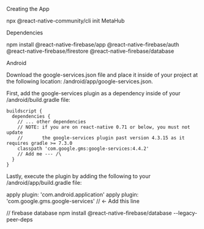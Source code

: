 Creating the App 

npx @react-native-community/cli init MetaHub

Dependencies

npm install @react-native-firebase/app @react-native-firebase/auth @react-native-firebase/firestore @react-native-firebase/database

Android

Download the google-services.json file and place it inside of your project at the following location: /android/app/google-services.json.


First, add the google-services plugin as a dependency inside of your /android/build.gradle file:

```
buildscript {
  dependencies {
    // ... other dependencies
    // NOTE: if you are on react-native 0.71 or below, you must not update
    //       the google-services plugin past version 4.3.15 as it requires gradle >= 7.3.0
    classpath 'com.google.gms:google-services:4.4.2'
    // Add me --- /\
  }
}
```

Lastly, execute the plugin by adding the following to your /android/app/build.gradle file:

apply plugin: 'com.android.application'
apply plugin: 'com.google.gms.google-services' // <- Add this line


// firebase database
npm install @react-native-firebase/database --legacy-peer-deps